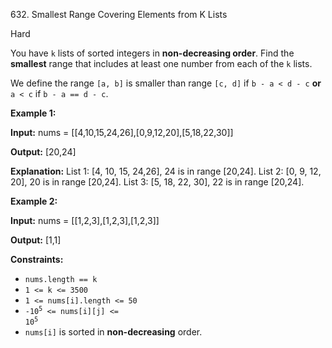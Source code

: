 ﻿632\. Smallest Range Covering Elements from K Lists

Hard

You have `k` lists of sorted integers in **non-decreasing order**. Find the **smallest** range that includes at least one number from each of the `k` lists.

We define the range `[a, b]` is smaller than range `[c, d]` if `b - a < d - c` **or** `a < c` if `b - a == d - c`.

**Example 1:**

**Input:** nums = [[4,10,15,24,26],[0,9,12,20],[5,18,22,30]]

**Output:** [20,24]

**Explanation:**  List 1: [4, 10, 15, 24,26], 24 is in range [20,24]. List 2: [0, 9, 12, 20], 20 is in range [20,24]. List 3: [5, 18, 22, 30], 22 is in range [20,24].

**Example 2:**

**Input:** nums = [[1,2,3],[1,2,3],[1,2,3]]

**Output:** [1,1]

**Constraints:**

*   `nums.length == k`
*   `1 <= k <= 3500`
*   `1 <= nums[i].length <= 50`
*   <code>-10<sup>5</sup> <= nums[i][j] <= 10<sup>5</sup></code>
*   `nums[i]` is sorted in **non-decreasing** order.